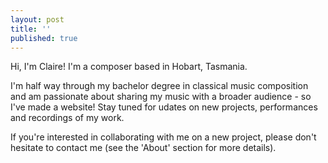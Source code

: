 ```yaml
---
layout: post
title: ''
published: true
---
```

Hi, I'm Claire! I'm a composer based in Hobart, Tasmania. 

I'm half way through my bachelor degree in classical music composition and am passionate about sharing my music with a broader audience - so I've made a website! Stay tuned for udates on new projects, performances and recordings of my work. 

If you're interested in collaborating with me on a new project, please don't hesitate to contact me (see the 'About' section for more details).
